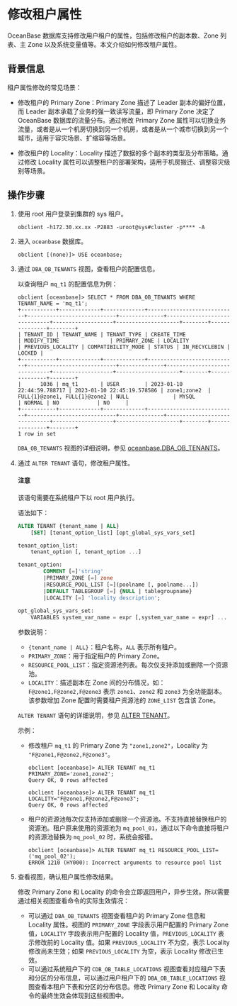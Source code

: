 # 修改租户属性

OceanBase 数据库支持修改用户租户的属性，包括修改租户的副本数、Zone 列表、主 Zone 以及系统变量值等。本文介绍如何修改租户属性。

## 背景信息

租户属性修改的常见场景：

* 修改租户的 Primary Zone：Primary Zone 描述了 Leader 副本的偏好位置，而 Leader 副本承载了业务的强一致读写流量，即 Primary Zone 决定了 OceanBase 数据库的流量分布。通过修改 Primary Zone 属性可以切换业务流量，或者是从一个机房切换到另一个机房，或者是从一个城市切换到另一个城市，适用于容灾场景、扩缩容等场景。

* 修改租户的 Locality：Locality 描述了数据的多个副本的类型及分布策略。通过修改 Locality 属性可以调整租户的部署架构，适用于机房搬迁、调整容灾级别等场景。

## 操作步骤

1. 使用 root 用户登录到集群的 sys 租户。

    ```shell
    obclient -h172.30.xx.xx -P2883 -uroot@sys#cluster -p**** -A
    ```

2. 进入 `oceanbase` 数据库。

    ```shell
    obclient [(none)]> USE oceanbase;
    ```

3. 通过 `DBA_OB_TENANTS` 视图，查看租户的配置信息。

   以查询租户 `mq_t1` 的配置信息为例：

    ```shell
    obclient [oceanbase]> SELECT * FROM DBA_OB_TENANTS WHERE TENANT_NAME = 'mq_t1';
    +-----------+-------------+-------------+----------------------------+----------------------------+--------------+------------------------------+-------------------+--------------------+--------+---------------+--------+
    | TENANT_ID | TENANT_NAME | TENANT_TYPE | CREATE_TIME                | MODIFY_TIME                | PRIMARY_ZONE | LOCALITY                     | PREVIOUS_LOCALITY | COMPATIBILITY_MODE | STATUS | IN_RECYCLEBIN | LOCKED |
    +-----------+-------------+-------------+----------------------------+----------------------------+--------------+------------------------------+-------------------+--------------------+--------+---------------+--------+
    |      1036 | mq_t1       | USER        | 2023-01-10 22:44:59.788717 | 2023-01-10 22:45:19.578586 | zone1;zone2  | FULL{1}@zone1, FULL{1}@zone2 | NULL              | MYSQL              | NORMAL | NO            | NO     |
    +-----------+-------------+-------------+----------------------------+----------------------------+--------------+------------------------------+-------------------+--------------------+--------+---------------+--------+
    1 row in set
    ```

    `DBA_OB_TENANTS` 视图的详细说明，参见 [oceanbase.DBA_OB_TENANTS](../../../700.reference/500.system-reference/400.system-view-of-mysql-mode/200.dictionary-view-of-mysql-mode/5800.oceanbase-dba_ob_tenants-of-mysql-mode.md)。

4. 通过 `ALTER TENANT` 语句，修改租户属性。

    <main id="notice" type='notice'>
     <h4>注意</h4>
     <p>该语句需要在系统租户下以 root 用户执行。</p>
    </main>

    语法如下：

    ```sql
    ALTER TENANT {tenant_name | ALL}
        [SET] [tenant_option_list] [opt_global_sys_vars_set]

    tenant_option_list:
        tenant_option [, tenant_option ...]

    tenant_option:
            COMMENT [=]'string' 
            |PRIMARY_ZONE [=] zone 
            |RESOURCE_POOL_LIST [=](poolname [, poolname...]) 
            |DEFAULT TABLEGROUP [=] {NULL | tablegroupname}
            |LOCALITY [=] 'locality description';
      
    opt_global_sys_vars_set:
        VARIABLES system_var_name = expr [,system_var_name = expr] ...
    ```

    参数说明：

    * `{tenant_name | ALL}`：租户名称，`ALL` 表示所有租户。
    * `PRIMARY_ZONE`：用于指定租户的 Primary Zone。
    * `RESOURCE_POOL_LIST`：指定资源池列表。每次仅支持添加或删除一个资源池。
    * `LOCALITY`：描述副本在 Zone 间的分布情况，如：`F@zone1,F@zone2,F@zone3` 表示 `zone1`、`zone2` 和 `zone3` 为全功能副本。该参数增加 Zone 配置时需要租户资源池的 `ZONE_LIST` 包含该 Zone。

    `ALTER TENANT` 语句的详细说明，参见 [ALTER TENANT](../../../700.reference/400.development-reference/100.sql-syntax/100.system-tenants/500.alter-tenant.md)。

    示例：

    * 修改租户 `mq_t1` 的 Primary Zone 为 `"zone1,zone2"`，Locality 为 `"F@zone1,F@zone2,F@zone3"`。

        ```shell
        obclient [oceanbase]> ALTER TENANT mq_t1 PRIMARY_ZONE='zone1,zone2';
        Query OK, 0 rows affected

        obclient [oceanbase]> ALTER TENANT mq_t1 LOCALITY="F@zone1,F@zone2,F@zone3";
        Query OK, 0 rows affected
        ```

    * 租户的资源池每次仅支持添加或删除一个资源池。不支持直接替换租户的资源池。租户原来使用的资源池为 `mq_pool_01`，通过以下命令直接将租户的资源池替换为 `mq_pool_02` 时，系统会报错。

        ```shell
        obclient [oceanbase]> ALTER TENANT mq_t1 RESOURCE_POOL_LIST=('mq_pool_02');
        ERROR 1210 (HY000): Incorrect arguments to resource pool list
        ```

5. 查看视图，确认租户属性修改结果。

   修改 Primary Zone 和 Locality 的命令会立即返回用户，异步生效。所以需要通过相关视图查看命令的实际生效情况：

   * 可以通过 `DBA_OB_TENANTS` 视图查看租户的 Primary Zone 信息和 Locality 属性。视图的 `PRIMARY_ZONE` 字段表示用户配置的 Primary Zone 值，`LOCALITY` 字段表示用户配置的 Locality 值，`PREVIOUS_LOCALITY` 表示修改前的 Locality 值。如果 `PREVIOUS_LOCALITY` 不为空，表示 Locality 修改尚未生效；如果 `PREVIOUS_LOCALITY` 为空，表示 Locality 修改已生效。
   * 可以通过系统租户下的 `CDB_OB_TABLE_LOCATIONS` 视图查看对应租户下表和分区的分布信息，可以通过用户租户下的 `DBA_OB_TABLE_LOCATIONS` 视图查看本租户下表和分区的分布信息。修改 Primary Zone 和 Locality 命令的最终生效会体现到这些视图中。
